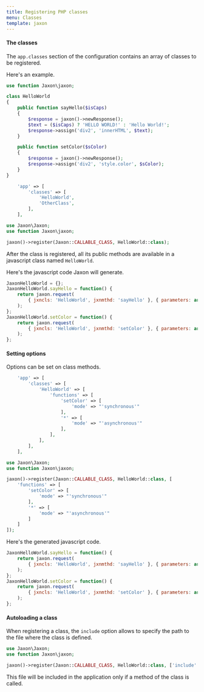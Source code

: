 ```yaml
---
title: Registering PHP classes
menu: Classes
template: jaxon
---
```


#### The classes

The `app.classes` section of the configuration contains an array of classes to be registered.

Here's an example.

```php
use function Jaxon\jaxon;

class HelloWorld
{
    public function sayHello($isCaps)
    {
        $response = jaxon()->newResponse();
        $text = ($isCaps) ? 'HELLO WORLD!' : 'Hello World!';
        $response->assign('div2', 'innerHTML', $text);
    }

    public function setColor($sColor)
    {
        $response = jaxon()->newResponse();
        $response->assign('div2', 'style.color', $sColor);
    }
}
```

```php
    'app' => [
        'classes' => [
            'HelloWorld',
            'OtherClass',
        ],
    ],
```

```php
use Jaxon\Jaxon;
use function Jaxon\jaxon;

jaxon()->register(Jaxon::CALLABLE_CLASS, HelloWorld::class);
```

After the class is registered, all its public methods are available in a javascript class named `HelloWorld`.

Here's the javascript code Jaxon will generate.

```javascript
JaxonHelloWorld = {};
JaxonHelloWorld.sayHello = function() {
    return jaxon.request(
        { jxncls: 'HelloWorld', jxnmthd: 'sayHello' }, { parameters: arguments }
    );
};
JaxonHelloWorld.setColor = function() {
    return jaxon.request(
        { jxncls: 'HelloWorld', jxnmthd: 'setColor' }, { parameters: arguments }
    );
};
```

#### Setting options

Options can be set on class methods.

```php
    'app' => [
        'classes' => [
            'HelloWorld' => [
                'functions' => [
                    'setColor' => [
                        'mode' => "'synchronous'"
                    ],
                    '*' => [
                        'mode' => "'asynchronous'"
                    ],
                ],
            ],
        ],
    ],
```

```php
use Jaxon\Jaxon;
use function Jaxon\jaxon;

jaxon()->register(Jaxon::CALLABLE_CLASS, HelloWorld::class, [
    'functions' => [
        'setColor' => [
            'mode' => "'synchronous'"
        ],
        '*' => [
            'mode' => "'asynchronous'"
        ]
    ]
]);
```

Here's the generated javascript code.

```js
JaxonHelloWorld.sayHello = function() {
    return jaxon.request(
        { jxncls: 'HelloWorld', jxnmthd: 'sayHello' }, { parameters: arguments, mode: 'asynchronous' }
    );
};
JaxonHelloWorld.setColor = function() {
    return jaxon.request(
        { jxncls: 'HelloWorld', jxnmthd: 'setColor' }, { parameters: arguments, mode: 'synchronous' }
    );
};
```

#### Autoloading a class

When registering a class, the `include` option allows to specify the path to the file where the class is defined.

```php
use Jaxon\Jaxon;
use function Jaxon\jaxon;

jaxon()->register(Jaxon::CALLABLE_CLASS, HelloWorld::class, ['include' => '/path/to/dir/HelloWorld.php']);
```

This file will be included in the application only if a method of the class is called.
